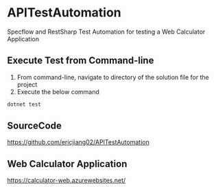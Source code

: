 # APITestAutomation

Specflow and RestSharp Test Automation for testing a Web Calculator Application

## Execute Test from Command-line

1. From command-line, navigate to directory of the solution file for the project
2. Execute the below command
``` PowerShell
dotnet test
``` 

## SourceCode

<https://github.com/ericjiang02/APITestAutomation>

## Web Calculator Application

<https://calculator-web.azurewebsites.net/>

